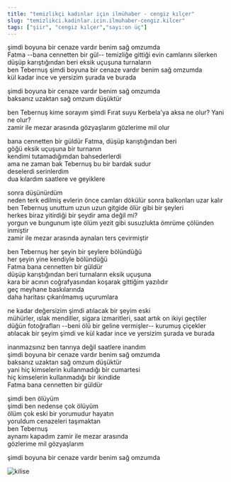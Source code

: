 ```yaml
---
title: "temizlikçi kadınlar için ilmühaber - cengiz kılçer"
slug: "temizlikci.kadinlar.icin.ilmuhaber-cengiz.kilcer"
tags: ["şiir", "cengiz kılçer","sayı:on üç"]
---
```

şimdi boyuna bir cenaze vardır benim sağ omzumda  
Fatma --bana cennetten bir gül-- temizliğe gittiği evin camlarını
silerken\
düşüp karıştığından beri eksik uçuşuna turnaların\
ben Tebernuş şimdi boyuna bir cenaze vardır benim sağ omzumda\
kül kadar ince ve yersizim şurada ve burada

şimdi boyuna bir cenaze vardır benim sağ omzumda\
baksanız uzaktan sağ omzum düşüktür

ben Tebernuş kime sorayım şimdi Fırat suyu Kerbela'ya aksa ne olur? Yani
ne olur?\
zamir ile mezar arasında gözyaşlarım gözlerime mil olur

bana cennetten bir güldür Fatma, düşüp karıştığından beri\
göğü eksik uçuşuna bir turnanın\
kendimi tutamadığımdan bahsederlerdi\
ama ne zaman bak Tebernuş bu bir bardak sudur\
deselerdi serinlerdim\
dua kılardım saatlere ve geyiklere

sonra düşünürdüm\
neden terk edilmiş evlerin önce camları dökülür sonra balkonları uzar
kalır\
ben Tebernuş unuttum uzun uzun gitgide ölür gibi bir şeyleri\
herkes biraz yitirdiği bir şeydir ama değil mi?\
yorgun ve bungunum işte ölüm yezit gibi susuzlukta ömrüme çölünden
inmiştir\
zamir ile mezar arasında aynaları ters çevirmiştir

ben Tebernuş her şeyin bir şeylere bölündüğü\
her şeyin yine kendiyle bölündüğü\
Fatma bana cennetten bir güldür\
düşüp karıştığından beri turnaların eksik uçuşuna\
kara bir acının coğrafyasından koşarak gittiğim yazılıdır\
geç meyhane baskılarında\
daha haritası çıkarılmamış uçurumlara

ne kadar değersizim şimdi atılacak bir şeyim eski\
mühürler, ıslak mendiller, sigara izmaritleri, saat artık on ikiyi
geçtiler\
düğün fotoğrafları --beni ölü bir geline vermişler-- kurumuş çiçekler\
atılacak bir şeyim şimdi ve kül kadar ince ve yersizim şurada ve burada

inanmazsınız ben tanrıya değil saatlere inandım\
şimdi boyuna bir cenaze vardır benim sağ omzumda\
baksanız uzaktan sağ omzum düşüktür\
yani hiç kimselerin kullanmadığı bir cumartesi\
hiç kimselerin kullanmadığı bir ikindide\
Fatma bana cennetten bir güldür

şimdi ben ölüyüm\
şimdi ben nedense çok ölüyüm\
ölüm çok eski bir yorumudur hayatın\
yoruldum cenazeleri taşımaktan\
ben Tebernuş\
aynamı kapadım zamir ile mezar arasında\
gözlerime mil gözyaşlarım

şimdi boyuna bir cenaze vardır benim sağ omzumda

![kilise](/img/13.06.jpg)